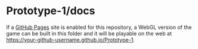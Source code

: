 # Prototype-1/docs

If a [GitHub Pages][gh-pages] site is enabled for this repository, a WebGL version of the game can be built in this folder and it will be playable on the web at https://your-github-username.github.io/Prototype-1.

[gh-pages]: <https://pages.github.com>
